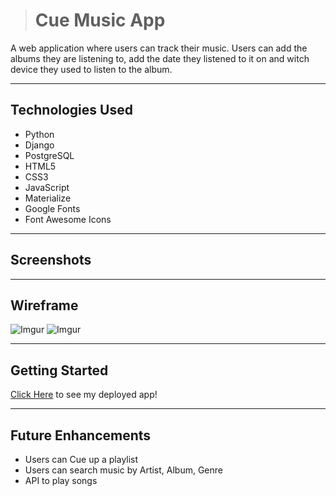 > # Cue Music App
> 
A web application where users can track their music. Users can add the albums they are listening to, add the date they listened to it on and witch device they used to listen to the album.
___
## Technologies Used
- Python
- Django
- PostgreSQL
- HTML5
- CSS3
- JavaScript
- Materialize
- Google Fonts
- Font Awesome Icons
___
## Screenshots
___
## Wireframe

![Imgur](https://i.imgur.com/BrU4ZjB.png)
![Imgur](https://i.imgur.com/1dCMESU.png)


___
## Getting Started
[Click Here](https://dazzoc.github.io/Hex-Color-App/) to see my deployed app!
___
## Future Enhancements
- Users can Cue up a playlist
- Users can search music by Artist, Album, Genre
- API to play songs